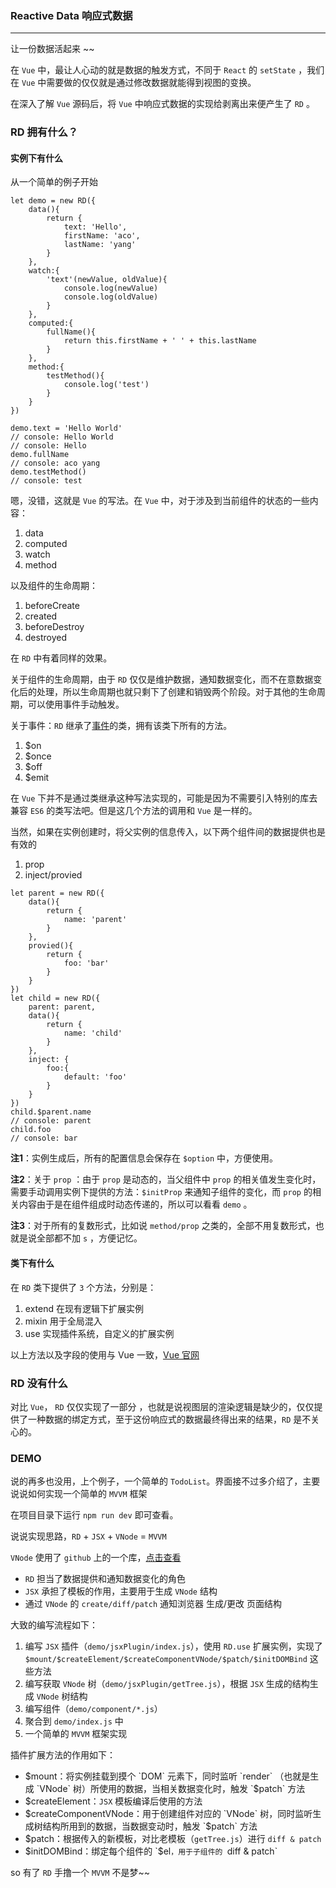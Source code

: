 ### Reactive Data 响应式数据

---

让一份数据活起来 ~~

在 `Vue` 中，最让人心动的就是数据的触发方式，不同于 `React` 的 `setState` ，我们在 `Vue` 中需要做的仅仅就是通过修改数据就能得到视图的变换。

在深入了解 `Vue` 源码后，将 `Vue` 中响应式数据的实现给剥离出来便产生了 `RD` 。

### RD 拥有什么？

#### 实例下有什么

从一个简单的例子开始

```
let demo = new RD({
    data(){
        return {
            text: 'Hello',
            firstName: 'aco',
            lastName: 'yang'
        }
    },
    watch:{
        'text'(newValue, oldValue){
            console.log(newValue)
            console.log(oldValue)
        }
    },
    computed:{
        fullName(){
            return this.firstName + ' ' + this.lastName
        }
    },
    method:{
        testMethod(){
            console.log('test')
        }
    }
})

demo.text = 'Hello World'
// console: Hello World
// console: Hello
demo.fullName
// console: aco yang
demo.testMethod()
// console: test
```

嗯，没错，这就是 `Vue` 的写法。在 `Vue` 中，对于涉及到当前组件的状态的一些内容：

1. data
2. computed
3. watch
4. method

以及组件的生命周期：

1. beforeCreate
2. created
3. beforeDestroy
4. destroyed

在 `RD` 中有着同样的效果。

关于组件的生命周期，由于 `RD` 仅仅是维护数据，通知数据变化，而不在意数据变化后的处理，所以生命周期也就只剩下了创建和销毁两个阶段。对于其他的生命周期，可以使用事件手动触发。

关于事件：`RD` 继承了[事件](https://github.com/acccco/RD/blob/master/src/toolbox/Event.js)的类，拥有该类下所有的方法。

1. $on
2. $once
3. $off
4. $emit

在 `Vue` 下并不是通过类继承这种写法实现的，可能是因为不需要引入特别的库去兼容 `ES6` 的类写法吧。但是这几个方法的调用和 `Vue` 是一样的。

当然，如果在实例创建时，将父实例的信息传入，以下两个组件间的数据提供也是有效的

1. prop
2. inject/provied

```
let parent = new RD({
    data(){
        return {
            name: 'parent'
        }
    },
    provied(){
        return {
            foo: 'bar'
        }
    }
})
let child = new RD({
    parent: parent,
    data(){
        return {
            name: 'child'
        }
    },
    inject: {
        foo:{
            default: 'foo'
        }
    }
})
child.$parent.name
// console: parent
child.foo
// console: bar
```

**注1**：实例生成后，所有的配置信息会保存在 `$option` 中，方便使用。

**注2**：关于 `prop` ：由于 `prop` 是动态的，当父组件中 `prop` 的相关值发生变化时，需要手动调用实例下提供的方法：`$initProp` 来通知子组件的变化，而 `prop` 的相关内容由于是在组件组成时动态传递的，所以可以看看 `demo` 。

**注3**：对于所有的复数形式，比如说 `method/prop` 之类的，全部不用复数形式，也就是说全部都不加 `s` ，方便记忆。

#### 类下有什么

在 `RD` 类下提供了 `3` 个方法，分别是：

1. extend 在现有逻辑下扩展实例
2. mixin  用于全局混入
3. use    实现插件系统，自定义的扩展实例

以上方法以及字段的使用与 Vue 一致，[Vue 官网](https://cn.vuejs.org/)

### RD 没有什么

对比 `Vue`， `RD` 仅仅实现了一部分 ，也就是说视图层的渲染逻辑是缺少的，仅仅提供了一种数据的绑定方式，至于这份响应式的数据最终得出来的结果，`RD` 是不关心的。

### DEMO

说的再多也没用，上个例子，一个简单的 `TodoList`。界面接不过多介绍了，主要说说如何实现一个简单的 `MVVM` 框架

在项目目录下运行 `npm run dev` 即可查看。

说说实现思路，`RD` + `JSX` + `VNode` = `MVVM`

`VNode` 使用了 `github` 上的一个库，[点击查看](https://github.com/Matt-Esch/virtual-dom)

- `RD` 担当了数据提供和通知数据变化的角色
- `JSX` 承担了模板的作用，主要用于生成 `VNode` 结构
- 通过 `VNode` 的 `create/diff/patch` 通知浏览器 生成/更改 页面结构

大致的编写流程如下：

1. 编写 `JSX` 插件（`demo/jsxPlugin/index.js`），使用 `RD.use` 扩展实例，实现了 `$mount/$createElement/$createComponentVNode/$patch/$initDOMBind` 这些方法
2. 编写获取 `VNode` 树（`demo/jsxPlugin/getTree.js`），根据 `JSX` 生成的结构生成 `VNode` 树结构
3. 编写组件（`demo/component/*.js`）
4. 聚合到 `demo/index.js` 中
5. 一个简单的 `MVVM` 框架实现

插件扩展方法的作用如下：

- $mount：将实例挂载到摸个 `DOM` 元素下，同时监听 `render` （也就是生成 `VNode` 树）所使用的数据，当相关数据变化时，触发 `$patch` 方法
- $createElement：`JSX` 模板编译后使用的方法
- $createComponentVNode：用于创建组件对应的 `VNode` 树，同时监听生成树结构所用到的数据，当数据变动时，触发 `$patch` 方法
- $patch：根据传入的新模板，对比老模板（`getTree.js`）进行 `diff & patch`
- $initDOMBind：绑定每个组件的 `$el`，用于子组件的 `diff & patch`

so 有了 `RD` 手撸一个 `MVVM` 不是梦~~
